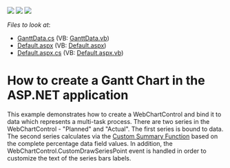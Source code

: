 <!-- default badges list -->
![](https://img.shields.io/endpoint?url=https://codecentral.devexpress.com/api/v1/VersionRange/128573482/13.1.4%2B)
[![](https://img.shields.io/badge/Open_in_DevExpress_Support_Center-FF7200?style=flat-square&logo=DevExpress&logoColor=white)](https://supportcenter.devexpress.com/ticket/details/E1287)
[![](https://img.shields.io/badge/📖_How_to_use_DevExpress_Examples-e9f6fc?style=flat-square)](https://docs.devexpress.com/GeneralInformation/403183)
<!-- default badges end -->
<!-- default file list -->
*Files to look at*:

* [GanttData.cs](./CS/WebSite/App_Code/GanttData.cs) (VB: [GanttData.vb](./VB/WebSite/App_Code/GanttData.vb))
* [Default.aspx](./CS/WebSite/Default.aspx) (VB: [Default.aspx](./VB/WebSite/Default.aspx))
* [Default.aspx.cs](./CS/WebSite/Default.aspx.cs) (VB: [Default.aspx.vb](./VB/WebSite/Default.aspx.vb))
<!-- default file list end -->
# How to create a Gantt Chart in the ASP.NET application


<p>This example demonstrates how to create a WebChartControl and bind it to data which represents a multi-task process. There are two series in the WebChartControl - "Planned" and "Actual". The first series is bound to data. The second series calculates via the <a href="http://documentation.devexpress.com/#XtraCharts/CustomDocument4948">Custom Summary Function</a> based on the complete percentage data field values. In addition, the WebChartControl.CustomDrawSeriesPoint event is handled in order to customize the text of the series bars labels.</p>

<br/>


